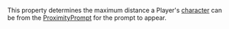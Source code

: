 This property determines the maximum distance a Player's [character](https://developer.roblox.com/en-us/api-reference/property/Player/Character) can be from the [ProximityPrompt](https://developer.roblox.com/en-us/api-reference/class/ProximityPrompt) for the prompt to appear.